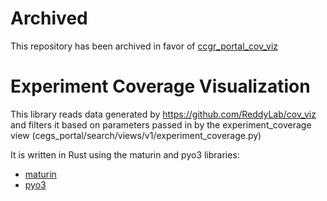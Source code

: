 # Archived

This repository has been archived in favor of [ccgr_portal_cov_viz](https://github.com/ReddyLab/ccgr_portal_cov_viz)

# Experiment Coverage Visualization

This library reads data generated by https://github.com/ReddyLab/cov_viz and filters it based on parameters passed in by the experiment_coverage view (cegs_portal/search/views/v1/experiment_coverage.py)

It is written in Rust using the maturin and pyo3 libraries:

- [maturin](https://maturin.rs/)
- [pyo3](https://pyo3.rs/)

